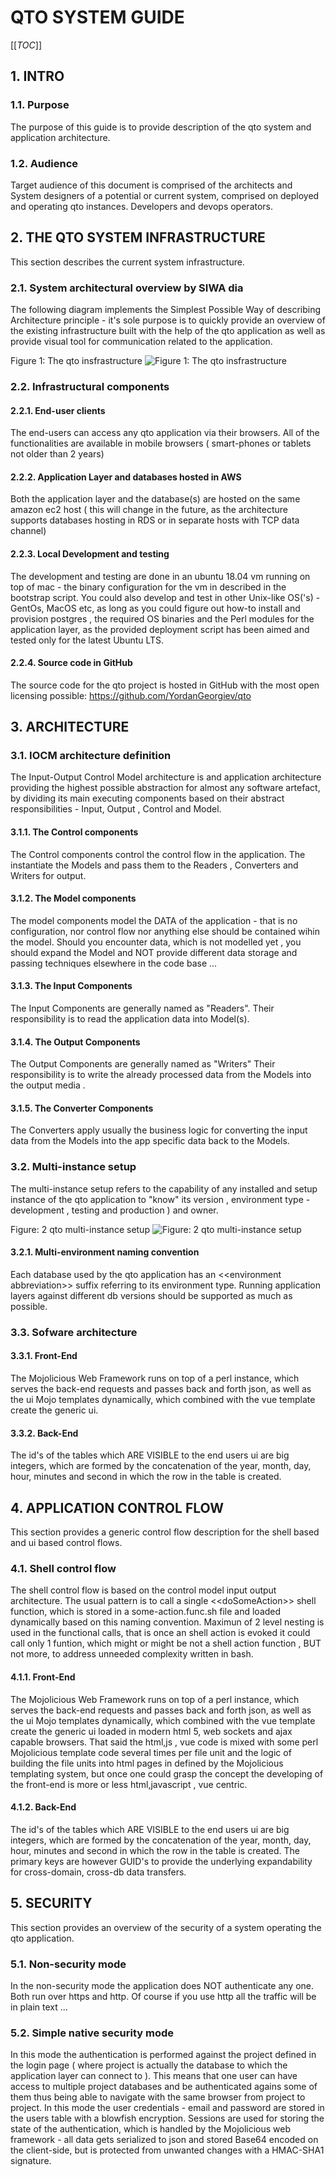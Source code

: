 #  QTO SYSTEM GUIDE
[[_TOC_]]

    

## 1. INTRO


    

### 1.1. Purpose
The purpose of this guide is to provide description of the qto system and application architecture.

    

### 1.2. Audience
Target audience of this document is comprised of the architects and System designers of a potential or current system, comprised on deployed and operating qto instances. Developers and devops operators.

    

## 2. THE QTO SYSTEM INFRASTRUCTURE
This section describes the current system infrastructure.

    

### 2.1. System architectural overview by SIWA dia
The following diagram implements the Simplest Possible Way of describing Architecture principle - it's sole purpose is to quickly provide an overview of the existing infrastructure built with the help of the qto application as well as provide visual tool for communication related to the application. 


Figure 1:
The qto insfrastructure
![Figure 1:
The qto insfrastructure](https://github.com/YordanGeorgiev/qto/blob/master/doc/img/system_guide/qto-infra.jpg?raw=true)

    

### 2.2. Infrastructural components


    

#### 2.2.1. End-user clients
The end-users can access any qto application via their browsers. All of the functionalities are available in mobile browsers ( smart-phones or tablets not older than 2 years)

    

#### 2.2.2. Application Layer and databases hosted in AWS
Both the application layer and the database(s) are hosted on the same amazon ec2 host ( this will change in the future, as the architecture supports databases hosting in RDS or in separate hosts with TCP data channel)

    

#### 2.2.3. Local Development and testing
The development and testing are done in an ubuntu 18.04 vm running on top of mac - the binary configuration for the vm in described in the bootstrap script.
You could also develop and test in other Unix-like OS('s) - GentOs, MacOS etc, as long as you could figure out how-to install and provision postgres , the required OS binaries and the Perl modules for the application layer, as the provided deployment script has been aimed and tested only for the latest Ubuntu LTS.

    

#### 2.2.4. Source code in GitHub
The source code for the qto project is hosted in GitHub with the most open licensing possible:
https://github.com/YordanGeorgiev/qto



    

## 3. ARCHITECTURE


    

### 3.1. IOCM architecture definition
The Input-Output Control Model architecture is and application architecture providing the highest possible abstraction for almost any software artefact, by dividing its main executing components based on their abstract responsibilities - Input, Output , Control and Model. 

    

#### 3.1.1. The Control components
The Control components control the control flow in the application. The instantiate the Models and pass them to the Readers , Converters and Writers for output. 

    

#### 3.1.2. The Model components
The model components model the DATA of the application - that is no configuration, nor control flow nor anything else should be contained wihin the model. 
Should you encounter data, which is not modelled yet , you should expand the Model and NOT provide different data storage and passing techniques elsewhere in the code base ... 

    

#### 3.1.3. The Input Components
The Input Components are generally named as "Readers". Their responsibility is to read the application data into Model(s). 

    

#### 3.1.4. The Output Components
The Output Components are generally named as "Writers" Their responsibility is to write the already processed data from the Models into the output media . 

    

#### 3.1.5. The Converter Components
The Converters apply usually the business logic for converting the input data from the Models into the app specific data back to the Models. 

    

### 3.2. Multi-instance setup
The multi-instance setup refers to the capability of any installed and setup instance of the qto application to "know" its version , environment type  - development , testing and production ) and owner.


Figure: 2
qto multi-instance setup
![Figure: 2
qto multi-instance setup](https://github.com/YordanGeorgiev/qto/blob/master/doc/img/system_guide/multi-env-setup.png?raw=true)

    

#### 3.2.1. Multi-environment naming convention
Each database used by the qto application has an &lt;&lt;environment abbreviation&gt;&gt; suffix referring to its environment type. Running application layers against different db versions should be supported as much as possible.  

    

### 3.3. Sofware architecture


    

#### 3.3.1. Front-End
The Mojolicious Web Framework runs on top of a perl instance, which serves the back-end requests and passes back and forth json, as well as the ui Mojo templates dynamically, which combined with the vue template create the generic ui. 

    

#### 3.3.2. Back-End
The id's of the tables which ARE VISIBLE to the end users ui are big integers, which are formed by the concatenation of the year, month, day, hour, minutes and second in which the row in the table is created. 

    

## 4. APPLICATION CONTROL FLOW 
This section provides a generic control flow description for the shell based and ui based control flows. 

    

### 4.1. Shell control flow
The shell control flow is based on the control model input output architecture. The usual pattern is to call a single &lt;&lt;doSomeAction&gt;&gt; shell function, which is stored in a some-action.func.sh file and loaded dynamically based on this naming convention. Maximun of 2 level nesting is used in the functional calls, that is once an shell action is evoked it could call only 1 funtion, which might or might be not a shell action function , BUT not more, to address unneeded complexity written in bash. 

    

#### 4.1.1. Front-End
The Mojolicious Web Framework runs on top of a perl instance, which serves the back-end requests and passes back and forth json, as well as the ui Mojo templates dynamically, which combined with the vue template create the generic ui loaded in modern html 5, web sockets and ajax capable browsers.
That said the html,js , vue code is mixed with some perl Mojolicious template code several times per file unit and the logic of building the file units into html pages in defined by the Mojolicious templating system, but once one could grasp the concept the developing of the front-end is more or less html,javascript , vue centric. 

    

#### 4.1.2. Back-End
The id's of the tables which ARE VISIBLE to the end users ui are big integers, which are formed by the concatenation of the year, month, day, hour, minutes and second in which the row in the table is created. 
The primary keys are however GUID's to provide the underlying expandability for cross-domain, cross-db data transfers. 

    

## 5. SECURITY
This section provides an overview of the security of a system operating the qto application. 

    

### 5.1. Non-security mode
In the non-security mode the application does NOT authenticate any one. Both run over https and http. Of course if you use http all the traffic will be in plain text ...

    

### 5.2. Simple native security mode
In this mode the authentication is performed against the project defined in the login page ( where project is actually the database to which the application layer can connect to ). This means that one user can have access to multiple project databases and be authenticated agains some of them thus being able to navigate with the same browser from project to project. In this mode the user credentials - email and password are stored in the users table with a blowfish encryption.
Sessions are used for storing the state of the authentication, which is handled by the Mojolicious web framework - all data gets serialized to json and stored Base64 encoded on the client-side, but is protected from unwanted changes with a HMAC-SHA1 signature. 

    


